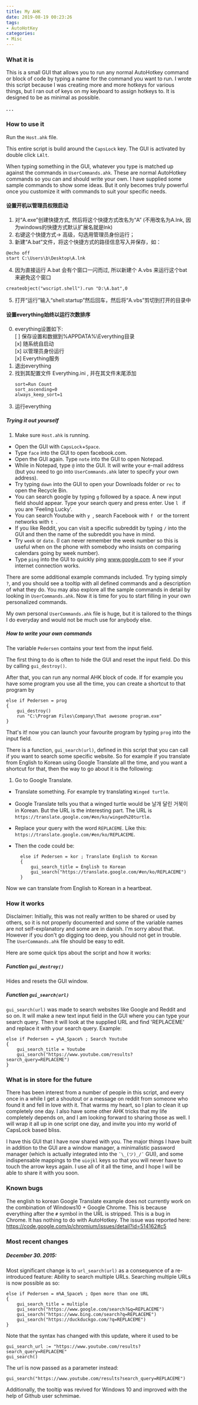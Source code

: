 ```yaml
---
title: My AHK
date: 2019-08-19 00:23:26
tags:
- AutoHotKey
categories:
- Misc
---
```




### What it is
This is a small GUI that allows you to run any normal AutoHotkey command or block of code by typing a name for the command you want to run. I wrote this script because I was creating more and more hotkeys for various things, but I ran out of keys on my keyboard to assign hotkeys to. It is designed to be as minimal as possible.

**. . .**<!-- more -->


### How to use it
Run the `Host.ahk` file.

This entire script is build around the `CapsLock` key.
The GUI is activated by double click `LAlt`.

When typing something in the GUI, whatever you type is matched up against the commands in `UserCommands.ahk`. These are normal AutoHotkey commands so you can and should write your own. I have supplied some sample commands to show some ideas. But it only becomes truly powerful once you customize it with commands to suit your specific needs.

#### 设置开机以管理员权限启动

1. 对“A.exe”创建快捷方式, 然后将这个快捷方式改名为“A” (不用改名为A.lnk, 因为windows的快捷方式默认扩展名就是lnk)
2. 右键这个快捷方式-> 高级，勾选用管理员身份运行； 
3. 新建“A.bat”文件，将这个快捷方式的路径信息写入并保存，如：
```
@echo off
start C:\Users\b\Desktop\A.lnk
```
4. 因为直接运行 A.bat 会有个窗口一闪而过, 所以新建个 A.vbs 来运行这个bat来避免这个窗口
```
createobject("wscript.shell").run "D:\A.bat",0
```
5. 打开“运行”输入“shell:startup”然后回车，然后将“A.vbs”剪切到打开的目录中

#### 设置everything始终以运行次数排序

0. everything设置如下:  
    [ ] 保存设置和数据到%APPDATA%\Everything目录  
    [x] 随系统自启动  
    [x] 以管理员身份运行  
    [x] Everything服务  
1. 退出everything
2. 找到其配置文件 Everything.ini , 并在其文件末尾添加
    ```
    sort=Run Count
    sort_ascending=0
    always_keep_sort=1
    ```
3. 运行everything


##### Trying it out yourself
1. Make sure `Host.ahk` is running.
* Open the GUI with `CapsLock`+`Space`.
* Type `face` into the GUI to open facebook.com.
* Open the GUI again. Type `note` into the GUI to open Notepad.
* While in Notepad, type `@` into the GUI. It will write your e-mail address (but you need to go into `UserCommands.ahk` later to specify your own address).
* Try typing `down` into the GUI to open your Downloads folder or `rec` to open the Recycle Bin.
* You can search google by typing `g` followed by a space. A new input field should appear. Type your search query and press enter. Use `l ` if you are 'Feeling Lucky'.
* You can search Youtube with `y `, search Facebook with `f ` or the torrent networks with `t `.
* If you like Reddit, you can visit a specific subreddit by typing `/` into the GUI and then the name of the subreddit you have in mind.
* Try `week` or `date`. (I can never remember the week number so this is useful when on the phone with somebody who insists on comparing calendars going by week number).
* Type `ping` into the GUI to quickly ping www.google.com to see if your internet connection works.

There are some additional example commands included. Try typing simply `?`, and you should see a tooltip with all defined commands and a description of what they do. You may also explore all the sample commands in detail by looking in `UserCommands.ahk`. Now it is time for you to start filling in your own personalized commands.

My own personal `UserCommands.ahk` file is huge, but it is tailored to the things I do everyday and would not be much use for anybody else.

##### How to write your own commands
The variable `Pedersen` contains your text from the input field.

The first thing to do is often to hide the GUI and reset the input field. Do this by calling `gui_destroy()`.

After that, you can run any normal AHK block of code. If for example you have some program you use all the time, you can create a shortcut to that program by

    else if Pedersen = prog
    {
        gui_destroy()
        run "C:\Program Files\Company\That awesome program.exe"
    }

That's it! now you can launch your favourite program by typing `prog` into the input field.

There is a function, `gui_search(url)`, defined in this script that you can call if you want to search some specific website. So for example if you translate from English to Korean using Google Translate all the time, and you want a shortcut for that, then the way to go about it is the following:

1. Go to Google Translate.
* Translate something. For example try translating `Winged turtle`.
* Google Translate tells you that a winged turtle would be 날개 달린 거북이 in Korean. But the URL is the interesting part. The URL is `https://translate.google.com/#en/ko/winged%20turtle`.
* Replace your query with the word `REPLACEME`. Like this: `https://translate.google.com/#en/ko/REPLACEME`.
* Then the code could be:

        else if Pedersen = kor ; Translate English to Korean
        {
            gui_search_title = English to Korean
            gui_search("https://translate.google.com/#en/ko/REPLACEME")
        }

Now we can translate from English to Korean in a heartbeat.

### How it works
Disclaimer: Initially, this was not really written to be shared or used by others, so it is not properly documented and some of the variable names are not self-explanatory and some are in danish. I'm sorry about that. However if you don't go digging too deep, you should not get in trouble. The `UserCommands.ahk` file should be easy to edit.

Here are some quick tips about the script and how it works:

##### Function `gui_destroy()`
Hides and resets the GUI window.

##### Function `gui_search(url)`
`gui_search(url)` was made to search websites like Google and Reddit and so on. It will make a new text input field in the GUI where you can type your search query.
Then it will look at the supplied URL and find 'REPLACEME' and replace it
with your search query.
Example:

    else if Pedersen = y%A_Space% ; Search Youtube
    {
        gui_search_title = Youtube
        gui_search("https://www.youtube.com/results?search_query=REPLACEME")
    }

### What is in store for the future
There has been interest from a number of people in this script, and every once in a while I get a shoutout or a message on reddit from someone who found it and fell in love with it. That warms my heart, so I plan to clean it up completely one day. I also have some other AHK tricks that my life completely depends on, and I am looking forward to sharing those as well. I will wrap it all up in one script one day, and invite you into my world of CapsLock based bliss.

I have this GUI that I have now shared with you. The major things I have built in addition to the GUI are a window manager, a minimalistic password manager (which is actually integrated into the `¯\_(ツ)_/¯` GUI), and some indispensable mappings to the `uiojkl` keys so that you will never have to touch the arrow keys again. I use all of it all the time, and I hope I will be able to share it with you soon. 

### Known bugs
The english to korean Google Translate example does not currently work on the combination of Windows10 + Google Chrome. This is because everything after the `#` symbol in the URL is stripped. This is a bug in Chrome. It has nothing to do with AutoHotkey. The issue was reported here: https://code.google.com/p/chromium/issues/detail?id=514162#c5

### Most recent changes
##### December 30. 2015:
Most significant change is to `url_search(url)` as a consequence of a re-introduced feature: Ability to search multiple URLs. Searching multiple URLs is now possible as so:

    else if Pedersen = m%A_Space% ; Open more than one URL
    {
        gui_search_title = multiple
        gui_search("https://www.google.com/search?&q=REPLACEME")
        gui_search("https://www.bing.com/search?q=REPLACEME")
        gui_search("https://duckduckgo.com/?q=REPLACEME")
    }

Note that the syntax has changed with this update, where it used to be

    gui_search_url := "https://www.youtube.com/results?search_query=REPLACEME"
    gui_search()

The url is now passed as a parameter instead:

    gui_search("https://www.youtube.com/results?search_query=REPLACEME")

Additionally, the tooltip was revived for Windows 10 and improved with the help of Github user schmimae.
